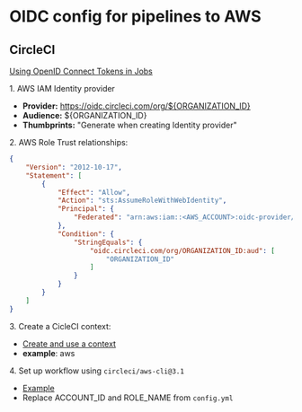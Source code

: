 # OIDC config for pipelines to AWS

## CircleCI

[Using OpenID Connect Tokens in Jobs](https://circleci.com/docs/openid-connect-tokens/)

1\. AWS IAM Identity provider

- **Provider:** https://oidc.circleci.com/org/${ORGANIZATION_ID}
- **Audience:** ${ORGANIZATION_ID}
- **Thumbprints:** "Generate when creating Identity provider"

2\. AWS Role Trust relationships:

```json
{
    "Version": "2012-10-17",
    "Statement": [
        {
            "Effect": "Allow",
            "Action": "sts:AssumeRoleWithWebIdentity",
            "Principal": {
                "Federated": "arn:aws:iam::<AWS_ACCOUNT>:oidc-provider/oidc.circleci.com/org/ORGANIZATION_ID"
            },
            "Condition": {
                "StringEquals": {
                    "oidc.circleci.com/org/ORGANIZATION_ID:aud": [
                        "ORGANIZATION_ID"
                    ]
                }
            }
        }
    ]
}
```

3\. Create a CicleCI context:

- [Create and use a context](https://circleci.com/docs/contexts/#create-and-use-a-context)
- **example**: aws

4\. Set up workflow using `circleci/aws-cli@3.1`

- [Example](./circleci/config.yml)
- Replace ACCOUNT_ID and ROLE_NAME from `config.yml`
